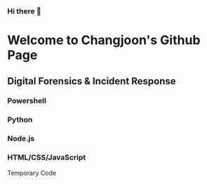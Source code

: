 ### Hi there 👋

# Welcome to Changjoon's Github Page

## Digital Forensics & Incident Response

### Powershell
### Python
### Node.js
### HTML/CSS/JavaScript

Temporary Code